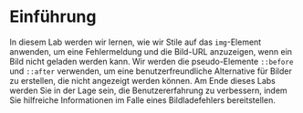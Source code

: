 # Einführung

In diesem Lab werden wir lernen, wie wir Stile auf das `img`-Element anwenden, um eine Fehlermeldung und die Bild-URL anzuzeigen, wenn ein Bild nicht geladen werden kann. Wir werden die pseudo-Elemente `::before` und `::after` verwenden, um eine benutzerfreundliche Alternative für Bilder zu erstellen, die nicht angezeigt werden können. Am Ende dieses Labs werden Sie in der Lage sein, die Benutzererfahrung zu verbessern, indem Sie hilfreiche Informationen im Falle eines Bildladefehlers bereitstellen.

